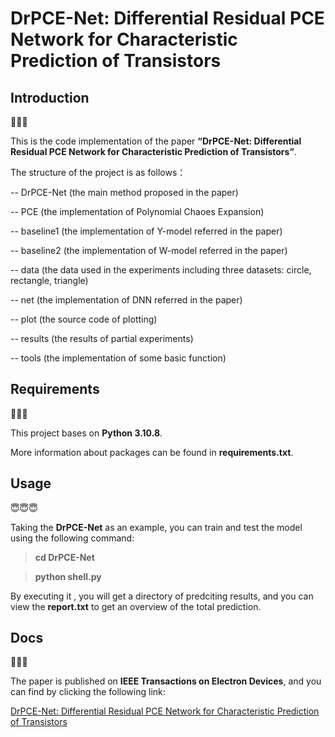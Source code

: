 # DrPCE-Net: Differential Residual PCE Network for Characteristic Prediction of Transistors

## Introduction

🤔🤔🤔

This is the code implementation of the paper **“DrPCE-Net: Differential Residual PCE Network for Characteristic Prediction of Transistors”**.

The structure of the project is as follows：

-- DrPCE-Net (the main method proposed in the paper)

-- PCE (the implementation of Polynomial Chaoes Expansion)

-- baseline1 (the implementation of Y-model referred in the paper)

-- baseline2 (the implementation of W-model referred in the paper)

-- data (the data used in the experiments including three datasets: circle, rectangle, triangle)

-- net (the implementation of DNN referred in the paper)

-- plot  (the source code of plotting)

-- results (the results of partial experiments)

-- tools (the implementation of some basic function)


## Requirements

🥸🥸🥸

This project bases on **Python 3.10.8**.

More information about packages can be found in **requirements.txt**.



## Usage

😇😇😇

Taking the **DrPCE-Net** as an example, you can train and test the model using the following command:
>**cd DrPCE-Net**

>**python shell.py**

By executing it , you will get a directory of predciting results, and you can view the **report.txt** to get an overview of the total prediction.


## Docs

🥳🥳🥳

The paper is published on **IEEE Transactions on Electron Devices**, and you can find by clicking the following link:

[DrPCE-Net: Differential Residual PCE Network for Characteristic Prediction of Transistors](https://ieeexplore.ieee.org/document/10308755)
